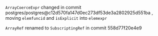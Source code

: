 `ArrayCoerceExpr` changed in commit postgres/postgres@c12d570fa147d0ec273df53de3a2802925d551ba , moving `elemfuncid` and `isExplicit` into `elemexpr`

`ArrayRef` renamed to `SubscriptingRef` in commit 558d77f20e4e9
